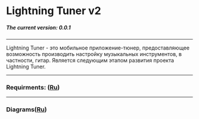 ﻿# Lightning Tuner v2
##### The current version: 0.0.1
***
Lightning Tuner - это мобильное приложение-тюнер, предоставляющее возможность производить настройку музыкальных инструментов, в частности, гитар. Является следующим этапом развития проекта Lightning Tuner.


***
### Requirments: ([Ru](https://github.com/NasterVill/LightningTunerV2/blob/master/Documents/Requirements/Requirements.md))


***
### Diagrams([Ru](https://github.com/NasterVill/LightningTunerV2/tree/master/Documents/Diagrams))